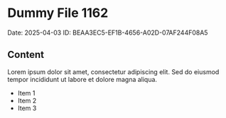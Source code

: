 # Dummy File 1162

Date: 2025-04-03
ID: BEAA3EC5-EF1B-4656-A02D-07AF244F08A5

## Content

Lorem ipsum dolor sit amet, consectetur adipiscing elit.
Sed do eiusmod tempor incididunt ut labore et dolore magna aliqua.

* Item 1
* Item 2
* Item 3

